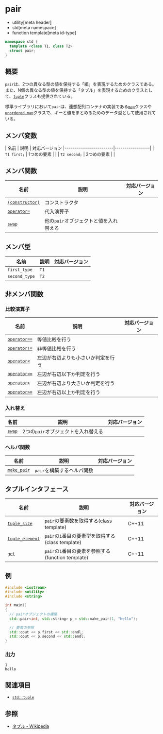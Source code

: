 # pair
* utility[meta header]
* std[meta namespace]
* function template[meta id-type]

```cpp
namespace std {
  template <class T1, class T2>
  struct pair;
}
```

## 概要
`pair`は、2つの異なる型の値を保持する「組」を表現するためのクラスである。また、N個の異なる型の値を保持する「タプル」を表現するためのクラスとして、[`tuple`](/reference/tuple/tuple.md)クラスも提供されている。

標準ライブラリにおいて`pair`は、連想配列コンテナの実装である[`map`](/reference/map/map.md)クラスや[`unordered_map`](/reference/unordered_map/unordered_map.md)クラスで、キーと値をまとめるためのデータ型として使用されている。


## メンバ変数

| 名前 | 説明 | 対応バージョン
|-------------------------|------------------|
| `T1 first;` | 1つめの要素 | |
| `T2 second;` | 2つめの要素 | |


## メンバ関数

| 名前 | 説明 | 対応バージョン |
|---------------------------------------------|----------------------------------------|-------|
| [`(constructor)`](pair/op_constructor.md) | コンストラクタ | |
| [`operator=`](pair/op_assign.md)          | 代入演算子 | |
| [`swap`](pair/swap.md)                    | 他の`pair`オブジェクトと値を入れ替える | |


## メンバ型

| 名前 | 説明 | 対応バージョン |
|---------------|------|-------|
| `first_type`  | `T1` | |
| `second_type` | `T2` | |


## 非メンバ関数
### 比較演算子

| 名前 | 説明 | 対応バージョン |
|--------------------------------------------|----------------------------|-------|
| [`operator==`](pair/op_equal.md)         | 等値比較を行う | |
| [`operator!=`](pair/op_not_equal.md)     | 非等値比較を行う | |
| [`operator<`](pair/op_less.md)           | 左辺が右辺よりも小さいか判定を行う | |
| [`operator<=`](pair/op_less_equal.md)    | 左辺が右辺以下か判定を行う | |
| [`operator>`](pair/op_greater.md)        | 左辺が右辺より大きいか判定を行う | |
| [`operator>=`](pair/op_greater_equal.md) | 左辺が右辺以上か判定を行う | |


### 入れ替え

| 名前 | 説明 | 対応バージョン |
|-------------------------------|-------------------------------------|-------|
| [`swap`](pair/swap_free.md) | 2つの`pair`オブジェクトを入れ替える | |


### ヘルパ関数

| 名前 | 説明 | 対応バージョン |
|-------------------------------|----------------------------|-------|
| [`make_pair`](make_pair.md) | `pair`を構築するヘルパ関数 | |


## タプルインタフェース

| 名前 | 説明 | 対応バージョン |
|------|------|----------------|
| [`tuple_size`](pair/tuple_size.md)       | `pair`の要素数を取得する(class template)           | C++11 |
| [`tuple_element`](pair/tuple_element.md) | `pair`の`i`番目の要素型を取得する(class template)  | C++11 |
| [`get`](pair/get.md)                     | `pair`の`i`番目の要素を参照する(function template) | C++11 |


## 例
```cpp
#include <iostream>
#include <utility>
#include <string>

int main()
{
  // pairオブジェクトの構築
  std::pair<int, std::string> p = std::make_pair(1, "hello");

  // 要素の参照
  std::cout << p.first << std::endl;
  std::cout << p.second << std::endl;
}
```

### 出力
```
1
hello
```

## 関連項目
- [`std::tuple`](/reference/tuple/tuple.md)


## 参照
- [タプル - Wikipedia](https://ja.wikipedia.org/wiki/%E3%82%BF%E3%83%97%E3%83%AB)

